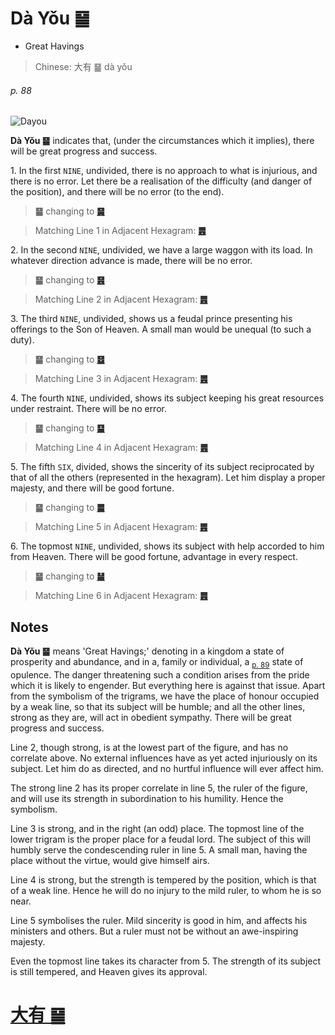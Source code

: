 # Dà Yǒu ䷍

* Great Havings

> Chinese: 大有 ䷍ dà yǒu

###### p. 88

![Dayou](https://tenetai.com/88o/shapes/14.jpg)

**Dà Yǒu ䷍** indicates that, (under the circumstances which it implies), there will be great progress and success.

1.<a name="14.1"></a> In the first `NINE`, undivided, there is no approach to what is injurious, and there is no error. Let there be a realisation of the difficulty (and danger of the position), and there will be no error (to the end).

> **䷍** changing to [**䷱**](e9bc8eding.md#50.1)

> Matching Line 1 in Adjacent Hexagram: [**䷌**](e5908ce4babatongren.md#13.1)

2.<a name="14.2"></a> In the second `NINE`, undivided, we have a large waggon with its load. In whatever direction advance is made, there will be no error.

> **䷍** changing to [**䷝**](e7a6bbli.md#30.2)

> Matching Line 2 in Adjacent Hexagram: [**䷌**](e5908ce4babatongren.md#13.2)

3.<a name="14.3"></a> The third `NINE`, undivided, shows us a feudal prince presenting his offerings to the Son of Heaven. A small man would be unequal (to such a duty).

> **䷍** changing to [**䷥**](e79dbdkui.md#38.3)

> Matching Line 3 in Adjacent Hexagram: [**䷌**](e5908ce4babatongren.md#13.3)

4.<a name="14.4"></a> The fourth `NINE`, undivided, shows its subject keeping his great resources under restraint. There will be no error.

> **䷍** changing to [**䷙**](e5a4a7e89384daxu.md#26.4)

> Matching Line 4 in Adjacent Hexagram: [**䷌**](e5908ce4babatongren.md#13.4)

5.<a name="14.5"></a> The fifth `SIX`, divided, shows the sincerity of its subject reciprocated by that of all the others (represented in the hexagram). Let him display a proper majesty, and there will be good fortune.

> **䷍** changing to [**䷀**](e4b9beqian.md#1.5)

> Matching Line 5 in Adjacent Hexagram: [**䷌**](e5908ce4babatongren.md#13.5)

6.<a name="14.6"></a> The topmost `NINE`, undivided, shows its subject with help accorded to him from Heaven. There will be good fortune, advantage in every respect.

> **䷍** changing to [**䷡**](e5a4a7e5a3aedazhuang.md#34.6)

> Matching Line 6 in Adjacent Hexagram: [**䷌**](e5908ce4babatongren.md#13.6)

## Notes

**Dà Yǒu ䷍** means 'Great Havings;' denoting in a kingdom a state of prosperity and abundance, and in a, family or individual, a <sub>[p. 89](e8b0a6qian.md#p-89)</sub> state of opulence. The danger threatening such a condition arises from the pride which it is likely to engender. But everything here is against that issue. Apart from the symbolism of the trigrams, we have the place of honour occupied by a weak line, so that its subject will be humble; and all the other lines, strong as they are, will act in obedient sympathy. There will be great progress and success.

Line 2, though strong, is at the lowest part of the figure, and has no correlate above. No external influences have as yet acted injuriously on its subject. Let him do as directed, and no hurtful influence will ever affect him.

The strong line 2 has its proper correlate in line 5, the ruler of the figure, and will use its strength in subordination to his humility. Hence the symbolism.

Line 3 is strong, and in the right (an odd) place. The topmost line of the lower trigram is the proper place for a feudal lord. The subject of this will humbly serve the condescending ruler in line 5. A small man, having the place without the virtue, would give himself airs.

Line 4 is strong, but the strength is tempered by the position, which is that of a weak line. Hence he will do no injury to the mild ruler, to whom he is so near.

Line 5 symbolises the ruler. Mild sincerity is good in him, and affects his ministers and others. But a ruler must not be without an awe-inspiring majesty.

Even the topmost line takes its character from 5. The strength of its subject is still tempered, and Heaven gives its approval.

# [大有 ䷍](e5a4a7e69c89dayou_cn.md)
